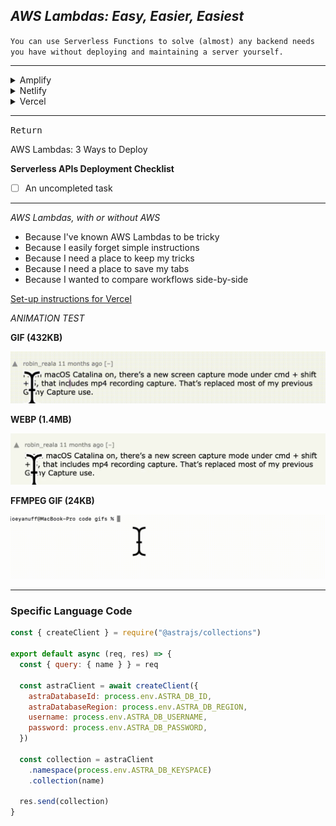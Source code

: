 ## *AWS Lambdas: Easy, Easier, Easiest* ##

`You can use Serverless Functions to solve (almost) any backend needs you have without deploying and maintaining a server yourself.`

- - -

<details>
  <summary>Amplify</summary>
  <p>

  [Set-up instructions for Amplify](amplify/)
  </p>
  </details>

<details>
  <summary>Netlify</summary>
  <p>

  [Set-up instructions for Netlify](netlify)
  </p>
</details>

<details>
  <summary>Vercel</summary>
  <p>

  [Set-up instructions for Vercel](vercel)
  </p>
</details>

- - -


<kbd>Return</kbd>

AWS Lambdas: 3 Ways to Deploy

**Serverless APIs Deployment Checklist**

- [ ] An uncompleted task

---

*AWS Lambdas, with or without AWS*

* Because I've known AWS Lambdas to be tricky
* Because I easily forget simple instructions
* Because I need a place to keep my tricks
* Because I need a place to save my tabs
* Because I wanted to compare workflows side-by-side



[Set-up instructions for Vercel](vercel/README.md)



*ANIMATION TEST*

**GIF (432KB)**

![gif of selectiont](assets/selection.gif)

**WEBP (1.4MB)**

![webp of selection](assets/selected.webp)


**FFMPEG GIF (24KB)**

![gif of selectiont](assets/ls.gif)

---

### Specific Language Code ###


```javascript
const { createClient } = require("@astrajs/collections")

export default async (req, res) => {
  const { query: { name } } = req

  const astraClient = await createClient({
    astraDatabaseId: process.env.ASTRA_DB_ID,
    astraDatabaseRegion: process.env.ASTRA_DB_REGION,
    username: process.env.ASTRA_DB_USERNAME,
    password: process.env.ASTRA_DB_PASSWORD,
  })

  const collection = astraClient
    .namespace(process.env.ASTRA_DB_KEYSPACE)
    .collection(name)

  res.send(collection)
}
```